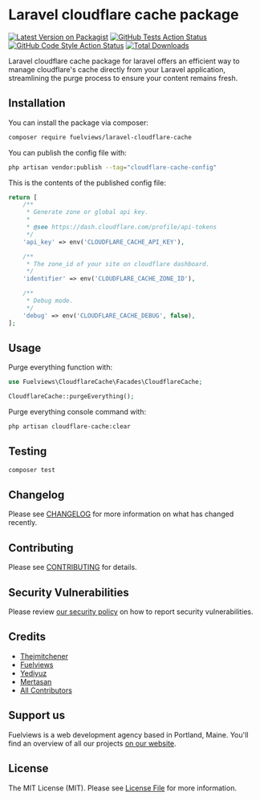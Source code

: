# Laravel cloudflare cache package

[![Latest Version on Packagist](https://img.shields.io/packagist/v/fuelviews/laravel-cloudflare-cache.svg?style=flat-square)](https://packagist.org/packages/fuelviews/laravel-cloudflare-cache)
[![GitHub Tests Action Status](https://img.shields.io/github/actions/workflow/status/fuelviews/laravel-cloudflare-cache/run-tests.yml?branch=main&label=tests&style=flat-square)](https://github.com/fuelviews/laravel-cloudflare-cache/actions?query=workflow%3Arun-tests+branch%3Amain)
[![GitHub Code Style Action Status](https://img.shields.io/github/actions/workflow/status/fuelviews/laravel-cloudflare-cache/fix-php-code-style-issues.yml?label=code%20style&style=flat-square)](https://github.com/fuelviews/laravel-cloudflare-cache/actions?query=workflow%3A"Fix+PHP+code+style+issues")
[![Total Downloads](https://img.shields.io/packagist/dt/fuelviews/laravel-cloudflare-cache.svg?style=flat-square)](https://packagist.org/packages/fuelviews/laravel-cloudflare-cache)

Laravel cloudflare cache package for laravel offers an efficient way to manage cloudflare's cache directly from your Laravel application, streamlining the purge process to ensure your content remains fresh.

## Installation

You can install the package via composer:

```bash
composer require fuelviews/laravel-cloudflare-cache
```

You can publish the config file with:

```bash
php artisan vendor:publish --tag="cloudflare-cache-config"
```

This is the contents of the published config file:

```php
return [
    /**
     * Generate zone or global api key.
     *
     * @see https://dash.cloudflare.com/profile/api-tokens
     */
    'api_key' => env('CLOUDFLARE_CACHE_API_KEY'),

    /**
     * The zone_id of your site on cloudflare dashboard.
     */
    'identifier' => env('CLOUDFLARE_CACHE_ZONE_ID'),

    /**
     * Debug mode.
     */
    'debug' => env('CLOUDFLARE_CACHE_DEBUG', false),
];
```

## Usage

Purge everything function with:

```php
use Fuelviews\CloudflareCache\Facades\CloudflareCache;

CloudflareCache::purgeEverything();
```

Purge everything console command with:

```bash
php artisan cloudflare-cache:clear
```

## Testing

```bash
composer test
```

## Changelog

Please see [CHANGELOG](CHANGELOG.md) for more information on what has changed recently.

## Contributing

Please see [CONTRIBUTING](CONTRIBUTING.md) for details.

## Security Vulnerabilities

Please review [our security policy](../../security/policy) on how to report security vulnerabilities.

## Credits

- [Thejmitchener](https://github.com/thejmitchener)
- [Fuelviews](https://github.com/fuelviews)
- [Yediyuz](https://github.com/yediyuz)
- [Mertasan](https://github.com/mertasan)
- [All Contributors](../../contributors)

## Support us

Fuelviews is a web development agency based in Portland, Maine. You'll find an overview of all our projects [on our website](https://fuelviews.com).

## License

The MIT License (MIT). Please see [License File](LICENSE.md) for more information.
